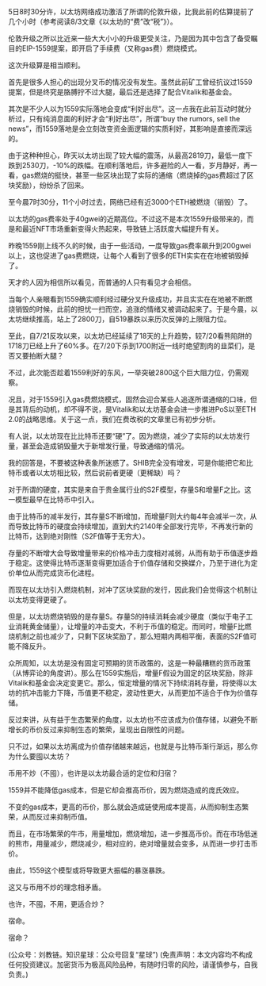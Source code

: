 
5日8时30分许，以太坊网络成功激活了所谓的伦敦升级，比我此前的估算提前了几个小时（参考阅读8/3文章《以太坊的“费”改“税”》）。

伦敦升级之所以比近来一些大大小小的升级更受关注，乃是因为其中包含了备受瞩目的EIP-1559提案，即开启了手续费（又称gas费）燃烧模式。

这次升级算是相当顺利。

首先是很多人担心的出现分叉币的情况没有发生。虽然此前矿工曾经抗议过1559提案，但是终究是胳膊拧不过大腿，最后还是选择了配合Vitalik和基金会。

其次是不少人以为1559实际落地会变成“利好出尽”。这一点我在此前互动时就分析过，只有纯消息面的利好才会“利好出尽”，所谓“buy the rumors, sell the news”，而1559落地是会立刻改变资金面逻辑的实质利好，其影响是直接而深远的。

由于这种种担心，昨天以太坊出现了较大幅的震荡，从最高2819刀，最低一度下跌到2530刀，-10%的跌幅。在顺利落地后，许多避险的人一看，岁月静好，再一看，gas燃烧的挺快，甚至一些区块出现了实际的通缩（燃烧掉的gas费超过了区块奖励），纷纷杀了回来。

至今晨7时30分，11个小时过去，网络已经有近3000个ETH被燃烧（销毁）了。

以太坊的gas费率处于40gwei的近期高位。不过这不是本次1559升级带来的，而是和最近NFT市场重新变得火热起来，导致链上活跃度大幅提升有关。

昨晚1559刚上线不久的时候，由于一些活动，一度导致gas费率飙升到200gwei以上，这也促进了gas费燃烧，让每个人看到了很多的ETH实实在在地被销毁掉了。

天才的人因为相信所以看见，而普通的人只有看见才会相信。

当每个人亲眼看到1559确实顺利经过硬分叉升级成功，并且实实在在地被不断燃烧销毁的时候，此前的担忧一扫而空，追涨的情绪又被调动起来了。于是今晨，以太坊继续推高，站上了2800刀，自519暴跌以来历次反弹的上限阻力位。

至此，自7/21反攻以来，以太坊已经延续了18天的上升趋势，较7/20看熊陷阱的1718刀已经上升了60%多。在7/20下杀到1700附近一线时绝望割肉的韭菜们，是否又要拍断大腿？

不过，此次能否趁着1559利好的东风，一举突破2800这个巨大阻力位，仍需观察。

况且，对于1559引入gas费燃烧模式，固然会迎合某些人追逐所谓通缩的口味，但是其背后的动机，却不得不说，是Vitalik和以太坊基金会进一步推进PoS以至ETH 2.0的战略思维。关于这一点，我们在费改税的文章里已有初步分析。

有人说，以太坊现在比比特币还要“硬”了。因为燃烧，减少了实际的以太坊发行量，甚至会造成销毁量大于新增发行量，导致通缩的情况。

我的回答是，不要被这种表象所迷惑了。SHIB完全没有增发，可是你能把它和比特币或者以太坊相比较，然后说前者更硬（更稀缺）吗？

对于所谓的硬度，其实是来自于贵金属行业的S2F模型，存量S和增量F之比。这一模型最早在比特币中引入。

由于比特币的减半发行，其存量S不断增加，而增量F则大约每4年会减半一次，从而导致比特币的硬度会持续增加，直到大约2140年全部发行完毕，不再发行新的比特币，达到绝对刚性（S2F值等于无穷大）。

存量的不断增大会导致增量带来的价格冲击力度相对减弱，从而有助于币值逐步趋于稳定。这使得比特币逐渐变得更加适合于价值存储和交换媒介，乃至于进化为定价单位从而完成货币化进程。

而现在以太坊引入燃烧机制，对冲了区块奖励的发行，因此我们会觉得这个机制让以太坊变得更硬了。

但是，以太坊燃烧销毁的是存量S。存量S的持续消耗会减少硬度（类似于电子工业消耗黄金储量），让增量的冲击变大，不利于币值的稳定。而同时，增量F比燃烧机制之前也减少了，只剩下区块奖励了，那么短期内两相平衡，表面的S2F值可能不降反升。

众所周知，以太坊是没有固定可预期的货币政策的，这是一种最糟糕的货币政策（从博弈论的角度讲）。那么在1559实施后，增量F假设为固定的区块奖励，除非Vitalik和基金会决定变更它。那么，恒定增量的情况下持续消耗存量，将使得以太坊的抗冲击能力下降，币值更不稳定，波动性更大，从而更加不适合于作为价值存储。

反过来讲，从有益于生态繁荣的角度，以太坊也不应该成为价值存储，以避免不断增长的币价反过来抑制生态的繁荣，呈现出自限性的问题。

只不过，如果以太坊离成为价值存储越来越远，也就是与比特币渐行渐远，那么你为什么要囤以太坊？

币用不炒（不囤），也许是以太坊最合适的定位和归宿？

1559并不能降低gas成本，但是它却会推高币价，因为燃烧造成的庞氏效应。

不变的gas成本，更高的币价，那么就会造成链使用成本提高，从而抑制生态繁荣，从而反过来抑制币值。

而且，在市场繁荣的牛市，用量增加，燃烧增加，进一步推高币价。而在市场低迷的熊市，用量减少，燃烧减少，相对应的，绝对增量就会变多，从而进一步打击币价。

由此，1559这个模型或将导致更大振幅的暴涨暴跌。

这又与币用不炒的理念相矛盾。

也许，不囤，不用，更适合炒？

宿命。

宿命？

(公众号：刘教链。知识星球：公众号回复“星球”)
(免责声明：本文内容均不构成任何投资建议。加密货币为极高风险品种，有随时归零的风险，请谨慎参与，自我负责。)